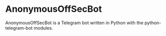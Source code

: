 # AnonymousOffSecBot
AnonymousOffSecBot is a Telegram bot written in Python with the python-telegram-bot modules. 
